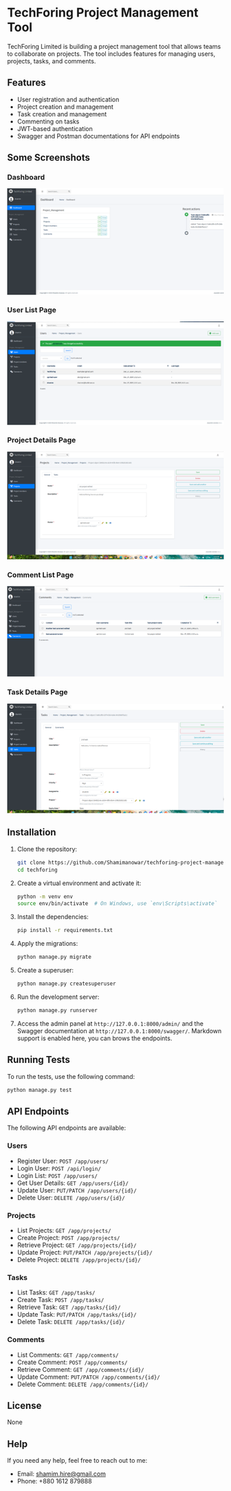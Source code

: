 # TechForing Project Management Tool

TechForing Limited is building a project management tool that allows teams to collaborate on projects. The tool includes features for managing users, projects, tasks, and comments.

## Features

- User registration and authentication
- Project creation and management
- Task creation and management
- Commenting on tasks
- JWT-based authentication
- Swagger and Postman documentations for API endpoints

## Some Screenshots

### Dashboard
![Dashboard](static/dashboard.png)

### User List Page
![User List Page](static/user_list.png)

### Project Details Page
![Project Details Page](static/project_details.png)

### Comment List Page
![Comment List Page](static/comment_list.png)

### Task Details Page
![Task Details Page](static/task_details.png)



## Installation

1. Clone the repository:
    ```bash
    git clone https://github.com/Shamimanowar/techforing-project-management.git
    cd techforing
    ```

2. Create a virtual environment and activate it:
    ```bash
    python -m venv env
    source env/bin/activate  # On Windows, use `env\Scripts\activate`
    ```

3. Install the dependencies:
    ```bash
    pip install -r requirements.txt
    ```

4. Apply the migrations:
    ```bash
    python manage.py migrate
    ```

5. Create a superuser:
    ```bash
    python manage.py createsuperuser
    ```

6. Run the development server:
    ```bash
    python manage.py runserver
    ```

7. Access the admin panel at `http://127.0.0.1:8000/admin/` and the Swagger documentation at `http://127.0.0.1:8000/swagger/`. Markdown support is enabled here, you can brows the endpoints.

## Running Tests

To run the tests, use the following command:
```bash
python manage.py test
```

## API Endpoints

The following API endpoints are available:

### Users
- Register User: `POST /app/users/`
- Login User: `POST /api/login/`
- Login List: `POST /app/users/`
- Get User Details: `GET /app/users/{id}/`
- Update User: `PUT/PATCH /app/users/{id}/`
- Delete User: `DELETE /app/users/{id}/`

### Projects
- List Projects: `GET /app/projects/`
- Create Project: `POST /app/projects/`
- Retrieve Project: `GET /app/projects/{id}/`
- Update Project: `PUT/PATCH /app/projects/{id}/`
- Delete Project: `DELETE /app/projects/{id}/`

### Tasks
- List Tasks: `GET /app/tasks/`
- Create Task: `POST /app/tasks/`
- Retrieve Task: `GET /app/tasks/{id}/`
- Update Task: `PUT/PATCH /app/tasks/{id}/`
- Delete Task: `DELETE /app/tasks/{id}/`

### Comments
- List Comments: `GET /app/comments/`
- Create Comment: `POST /app/comments/`
- Retrieve Comment: `GET /app/comments/{id}/`
- Update Comment: `PUT/PATCH /app/comments/{id}/`
- Delete Comment: `DELETE /app/comments/{id}/`

## License

None


## Help

If you need any help, feel free to reach out to me:

- Email: [shamim.hire@gmail.com](mailto:shamim.hire@gmail.com)
- Phone: +880 1612 879888